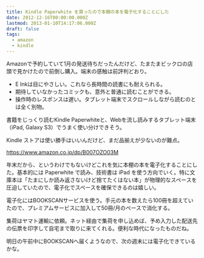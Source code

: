 ```yaml
---
title: Kindle Paperwhite を買ったので本棚の本を電子化することにした
date: 2012-12-16T00:00:00.000Z
lastmod: 2013-01-10T14:17:06.000Z
draft: false
tags:
  - amazon
  - kindle
---
```


Amazonで予約していて1月の発送待ちだったんだけど、たまたまビックロの店頭で見かけたので前倒し購入。端末の感触は前評判どおり。

* E Inkは目にやさしい。これなら長時間の読書にも耐えられる。
* 期待していなかったコミックも、意外と普通に読むことができる。
* 操作時のレスポンスは遅い。タブレット端末でスクロールしながら読むのとは全く別物。

書籍をじっくり読むKindle Paperwhiteと、Webを流し読みするタブレット端末（iPad, Galaxy S3）でうまく使い分けできそう。

Kindle ストアは使い勝手はいいんだけど、まだ品揃えが少ないのが難点。

<https://www.amazon.co.jp/dp/B007OZO03M>

年末だから、というわけでもないけどこれを気に本棚の本を電子化することにした。基本的には Paperwhite で読み、技術書は iPad を使う方向でいく。特に文庫本は「たまにしか読み返さないけど捨てたくはない本」が物理的なスペースを圧迫していたので、電子化でスペースを確保できるのは嬉しい。

電子化にはBOOKSCANサービスを使う。手元の本を数えたら100冊を超えていたので、プレミアムサービスに加入して50冊/月のペースで消化する。

集荷はヤマト運輸に依頼。ネット経由で集荷を申し込めば、予め入力した配送先の伝票を印字して自宅まで取りに来てくれる。便利な時代になったものだね。

明日の午前中にBOOKSCANへ届くようなので、次の週末には電子化できているかな。

